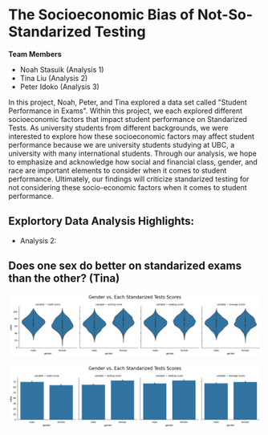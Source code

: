 # The Socioeconomic Bias of Not-So-Standarized Testing 
**Team Members**
- Noah Stasuik (Analysis 1)
- Tina Liu (Analysis 2)
- Peter Idoko (Analysis 3) 

In this project, Noah, Peter, and Tina explored a data set called "Student Performance in Exams". Within this project, we each explored different socioeconomic factors that impact student performance on Standarized Tests. As university students from different backgrounds, we were interested to explore how these socioeconomic factors may affect student performance because we are university students studying at UBC, a university with many international students. Through our analysis, we hope to emphasize and acknowledge how social and financial class, gender, and race are important elements to consider when it comes to student performance. Ultimately, our findings will criticize standarized testing for not considering these socio-economic factors when it comes to student performance. 

## Explortory Data Analysis Highlights: 
- Analysis 2: 

## Does one sex do better on standarized exams than the other? (Tina)
![barplot](/images/Analysis2_Image1.png)

![violinplot](/images/Analysis2_Image2.png)

